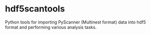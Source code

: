 hdf5scantools
=============

Python tools for importing PyScanner (Multinest format) data into hdf5 format and performing various analysis tasks.